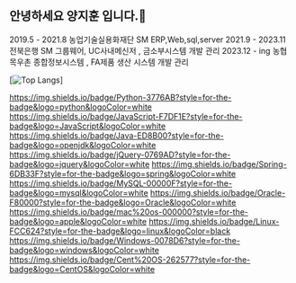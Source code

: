 ## 안녕하세요 양지훈 입니다.👋
2019.5 - 2021.8 농업기술실용화재단 SM  ERP,Web,sql,server 
2021.9 - 2023.11  전북은행 SM  그룹웨어, UC사내메신저 , 금소부시스템 개발 관리 
2023.12 - ing  농협목우촌 종합정보시스템 , FA제품 생산 시스템 개발 관리 

[![Top Langs](https://github-readme-stats.vercel.app/api/top-langs/?username=Jihun22)]


https://img.shields.io/badge/Python-3776AB?style=for-the-badge&logo=python&logoColor=white
https://img.shields.io/badge/JavaScript-F7DF1E?style=for-the-badge&logo=JavaScript&logoColor=white
https://img.shields.io/badge/Java-ED8B00?style=for-the-badge&logo=openjdk&logoColor=white
 https://img.shields.io/badge/jQuery-0769AD?style=for-the-badge&logo=jquery&logoColor=white
 https://img.shields.io/badge/Spring-6DB33F?style=for-the-badge&logo=spring&logoColor=white
 https://img.shields.io/badge/MySQL-00000F?style=for-the-badge&logo=mysql&logoColor=white
 https://img.shields.io/badge/Oracle-F80000?style=for-the-badge&logo=Oracle&logoColor=white
 https://img.shields.io/badge/mac%20os-000000?style=for-the-badge&logo=apple&logoColor=white
 https://img.shields.io/badge/Linux-FCC624?style=for-the-badge&logo=linux&logoColor=black
 	https://img.shields.io/badge/Windows-0078D6?style=for-the-badge&logo=windows&logoColor=white
  	https://img.shields.io/badge/Cent%20OS-262577?style=for-the-badge&logo=CentOS&logoColor=white
<!--
**Jihun22/Jihun22** is a ✨ _special_ ✨ repository because its `README.md` (this file) appears on your GitHub profile.

Here are some ideas to get you started:

- 🔭 I’m currently working on ...
- 🌱 I’m currently learning ...
- 👯 I’m looking to collaborate on ...
- 🤔 I’m looking for help with ...
- 💬 Ask me about ...
- 📫 How to reach me: ...
- 😄 Pronouns: ...
- ⚡ Fun fact: ...
-->

